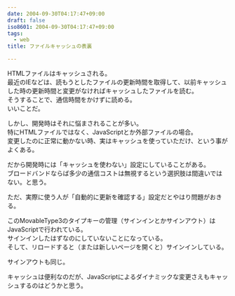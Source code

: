 ```yaml
---
date: 2004-09-30T04:17:47+09:00
draft: false
iso8601: 2004-09-30T04:17:47+09:00
tags:
  - web
title: ファイルキャッシュの表裏

---
```


<div class="entry-body">
  <p>HTMLファイルはキャッシュされる。<br />
    最近のIEなどは、読もうとしたファイルの更新時間を取得して、以前キャッシュした時の更新時間と変更がなければキャッシュしたファイルを読む。<br />
    そうすることで、通信時間をかけずに読める。<br />
    いいことだ。</p>

  <p>しかし、開発時はそれに悩まされることが多い。<br />
    特にHTMLファイルではなく、JavaScriptとか外部ファイルの場合。<br />
    変更したのに正常に動かない時、実はキャッシュを使っていただけ、という事がよくある。</p>

  <p>だから開発時には「キャッシュを使わない」設定にしていることがある。<br />
    ブロードバンドならば多少の通信コストは無視するという選択肢は間違いではない。と思う。</p>

  <p>ただ、実際に使う人が「自動的に更新を確認する」設定だとやはり問題がおきる。</p>

  <p>このMovableType3のタイプキーの管理（サインインとかサインアウト）はJavaScriptで行われている。<br />
    サインインしたはずなのにしていないことになっている。<br />
    そして、リロードすると（または新しいページを開くと）サインインしている。</p>

  <p>サインアウトも同じ。</p>

  <p>キャッシュは便利なのだが、JavaScriptによるダイナミックな変更さえもキャッシュするのはどうかと思う。</p>
</div>
